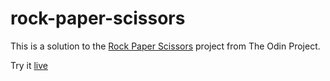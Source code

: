 # rock-paper-scissors

This is a solution to the [Rock Paper Scissors](https://www.theodinproject.com/lessons/foundations-rock-paper-scissors) project from The Odin Project.

Try it [live](https://evorition.github.io/rock-paper-scissors)
